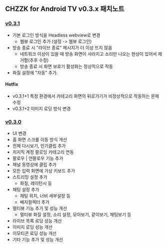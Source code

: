 ## CHZZK for Android TV v0.3.x 패치노트

### [v0.3.1](https://github.com/Escaper-Park/unofficial_chzzk_android_tv/releases/tag/v0.3.1)
* 기본 로그인 방식을 Headless webview로 변경
    * 웹뷰 로그인 추가 (설정 -> 웹뷰 로그인)
* 방송 종료 시 "라이브 종료" 메시지가 더 이상 뜨지 않음
    * 네트워크 이상이 있을 때 방송 화면이 사라지고 소리만 나오는 현상이 있어서 제거함(추후 수정)
    * 방송 종료 시 화면 보호기 활성화는 정상적으로 작동
* 화질 설정에 "자동" 추가.

#### Hotfix 
* v0.3.1+1 특정 환경에서 카테고리 화면의 뒤로가기가 비정상적으로 작동하는 문제 수정
* v0.3.1+2 이미지 로딩 방식 변경


### [v0.3.0](https://github.com/Escaper-Park/unofficial_chzzk_android_tv/releases/tag/v0.3.0)
* UI 변경
* 홈 화면 스크롤 이동 방식 개선
* 전체 다시보기, 인기클립 추가
* 치지직 계정 팔로잉 카테고리 연동
* 팔로우 | 언팔로우 기능 추가
* 채널 동영상에 클립 추가
* 모든 입력 화면에 가상 키보드 추가
* 스트리밍 설정 추가
    * 화질, 레이턴시 등
* 채팅 설정 추가
    * 채팅 위치, 너비 세부설정 등
    * 배지컬렉터 추가
* 멀티뷰 기능 추가 및 성능 개선
    * 멀티뷰 화질 설정, 소리 설정, 모아보기, 같이보기, 채팅보기 등
* 라이브 목록 로딩 성능 개선
* 이미지 로딩 성능 개선
* 이모티콘 로딩 성능 개선
* 기타 기능 추가 및 성능 개선

